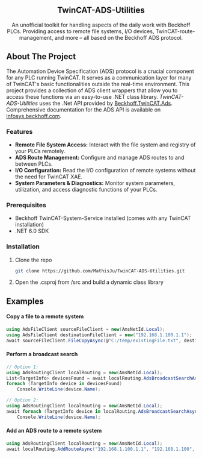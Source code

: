 <br />
<div align="center">

  <h2 align="center">TwinCAT-ADS-Utilities</h2>

  <p align="center">
    An unofficial toolkit for handling aspects of the daily work with Beckhoff PLCs. Providing access to remote file systems, I/O devices, TwinCAT-route-management, and more – all based on the Beckhoff ADS protocol.
  </p>
</div>



<!-- ABOUT THE PROJECT -->
## About The Project

The Automation Device Specification (ADS) protocol is a crucial component for any PLC running TwinCAT. It serves as a communication layer for many of TwinCAT's basic functionalities outside the real-time environment. This project provides a collection of ADS client wrappers that allow you to access these functions via an easy-to-use .NET class library. *TwinCAT-ADS-Utilities* uses the .Net API provided by [Beckhoff.TwinCAT.Ads](https://www.nuget.org/packages/Beckhoff.TwinCAT.Ads/). Comprehensive documentation for the ADS API is available on [infosys.beckhoff.com](https://infosys.beckhoff.com/).

### Features
* __Remote File System Access:__ Interact with the file system and registry of your PLCs remotely.
* __ADS Route Management:__ Configure and manage ADS routes to and between PLCs.
* __I/O Configuration:__ Read the I/O configuration of remote systems without the need for TwinCAT XAE.
* __System Parameters & Diagnostics:__ Monitor system parameters, utilization, and access diagnostic functions of your PLCs.


### Prerequisites

* Beckhoff TwinCAT-System-Service installed (comes with any TwinCAT installation)
* .NET 6.0 SDK

### Installation

1. Clone the repo
   ```sh
   git clone https://github.com/MathisJu/TwinCAT-ADS-Utilities.git
   ```
2. Open the .csproj from /src and build a dynamic class library



<!-- USAGE EXAMPLES -->
## Examples

#### Copy a file to a remote system
```csharp
using AdsFileClient sourceFileClient = new(AmsNetId.Local);
using AdsFileClient destinationFileClient = new("192.168.1.100.1.1");
await sourceFileClient.FileCopyAsync(@"C:/temp/existingFile.txt", destinationFileClient, @"C:/temp/copiedFile.txt")
```

#### Perform a broadcast search
```csharp
// Option 1:
using AdsRoutingClient localRouting = new(AmsNetId.Local);
List<TargetInfo> devicesFound = await localRouting.AdsBroadcastSearchAsync(secondsTimeout: 5);
foreach (TargetInfo device in devicesFound)
    Console.WriteLine(device.Name);

// Option 2:
using AdsRoutingClient localRouting = new(AmsNetId.Local);
await foreach (TargetInfo device in localRouting.AdsBroadcastSearchAsyncStream(secondsTimeout: 5))
    Console.WriteLine(device.Name);
 ```

#### Add an ADS route to a remote system
```csharp
using AdsRoutingClient localRouting = new(AmsNetId.Local);
await localRouting.AddRouteAsync("192.168.1.100.1.1", "192.168.1.100", "IPC-Office", "Admin", passwordSecStr);
```